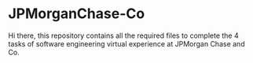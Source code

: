 # JPMorganChase-Co
Hi there, this repository contains all the required files to complete the  4 tasks  of software engineering virtual experience at JPMorgan Chase and Co. 
